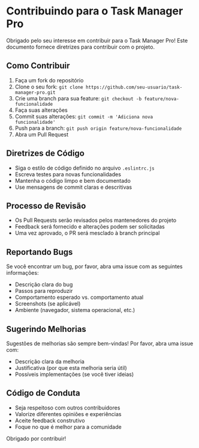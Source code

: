 # Contribuindo para o Task Manager Pro

Obrigado pelo seu interesse em contribuir para o Task Manager Pro! Este documento fornece diretrizes para contribuir com o projeto.

## Como Contribuir

1. Faça um fork do repositório
2. Clone o seu fork: `git clone https://github.com/seu-usuario/task-manager-pro.git`
3. Crie uma branch para sua feature: `git checkout -b feature/nova-funcionalidade`
4. Faça suas alterações
5. Commit suas alterações: `git commit -m 'Adiciona nova funcionalidade'`
6. Push para a branch: `git push origin feature/nova-funcionalidade`
7. Abra um Pull Request

## Diretrizes de Código

- Siga o estilo de código definido no arquivo `.eslintrc.js`
- Escreva testes para novas funcionalidades
- Mantenha o código limpo e bem documentado
- Use mensagens de commit claras e descritivas

## Processo de Revisão

- Os Pull Requests serão revisados pelos mantenedores do projeto
- Feedback será fornecido e alterações podem ser solicitadas
- Uma vez aprovado, o PR será mesclado à branch principal

## Reportando Bugs

Se você encontrar um bug, por favor, abra uma issue com as seguintes informações:

- Descrição clara do bug
- Passos para reproduzir
- Comportamento esperado vs. comportamento atual
- Screenshots (se aplicável)
- Ambiente (navegador, sistema operacional, etc.)

## Sugerindo Melhorias

Sugestões de melhorias são sempre bem-vindas! Por favor, abra uma issue com:

- Descrição clara da melhoria
- Justificativa (por que esta melhoria seria útil)
- Possíveis implementações (se você tiver ideias)

## Código de Conduta

- Seja respeitoso com outros contribuidores
- Valorize diferentes opiniões e experiências
- Aceite feedback construtivo
- Foque no que é melhor para a comunidade

Obrigado por contribuir!